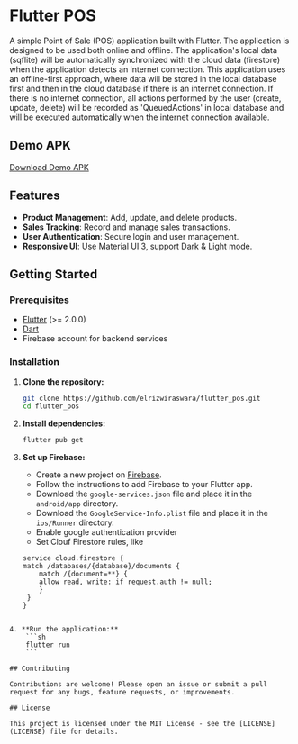 # Flutter POS

A simple Point of Sale (POS) application built with Flutter. The application is designed to be used both online and offline. The application's local data (sqflite) will be automatically synchronized with the cloud data (firestore) when the application detects an internet connection. This application uses an offline-first approach, where data will be stored in the local database first and then in the cloud database if there is an internet connection. If there is no internet connection, all actions performed by the user (create, update, delete) will be recorded as 'QueuedActions' in local database and will be executed automatically when the internet connection available.

## Demo APK
[Download Demo APK](flutter_pos.apk)

## Features

- **Product Management**: Add, update, and delete products.
- **Sales Tracking**: Record and manage sales transactions.
- **User Authentication**: Secure login and user management.
- **Responsive UI**: Use Material UI 3, support Dark & Light mode.

## Getting Started

### Prerequisites

- [Flutter](https://flutter.dev/docs/get-started/install) (>= 2.0.0)
- [Dart](https://dart.dev/get-dart)
- Firebase account for backend services

### Installation

1. **Clone the repository:**
    ```sh
    git clone https://github.com/elrizwiraswara/flutter_pos.git
    cd flutter_pos
    ```

2. **Install dependencies:**
    ```sh
    flutter pub get
    ```

3. **Set up Firebase:**
    - Create a new project on [Firebase](https://firebase.google.com/).
    - Follow the instructions to add Firebase to your Flutter app.
    - Download the `google-services.json` file and place it in the `android/app` directory.
    - Download the `GoogleService-Info.plist` file and place it in the `ios/Runner` directory.
    - Enable google authentication provider
    - Set Clouf Firestore rules, like
    ```
    service cloud.firestore {
    match /databases/{database}/documents {
        match /{document=**} {
        allow read, write: if request.auth != null;
        }
     }
    }
```

4. **Run the application:**
    ```sh
    flutter run
    ```

## Contributing

Contributions are welcome! Please open an issue or submit a pull request for any bugs, feature requests, or improvements.

## License

This project is licensed under the MIT License - see the [LICENSE](LICENSE) file for details.
